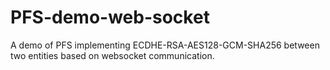 # PFS-demo-web-socket
A demo of PFS implementing ECDHE-RSA-AES128-GCM-SHA256 between two entities based on websocket communication.

